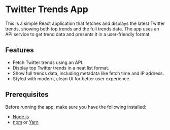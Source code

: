 # Twitter Trends App

This is a simple React application that fetches and displays the latest Twitter trends, showing both top trends and the full trends data. The app uses an API service to get trend data and presents it in a user-friendly format.

## Features

- Fetch Twitter trends using an API.
- Display top Twitter trends in a neat list format.
- Show full trends data, including metadata like fetch time and IP address.
- Styled with modern, clean UI for better user experience.

## Prerequisites

Before running the app, make sure you have the following installed:

- [Node.js](https://nodejs.org/) 
- [npm](https://www.npmjs.com/) or [Yarn](https://yarnpkg.com/)


